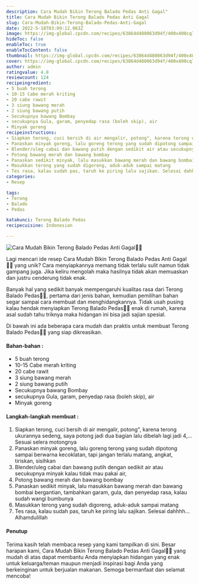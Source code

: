 ```yaml
---
description: Cara Mudah Bikin Terong Balado Pedas Anti Gagal"
title: Cara Mudah Bikin Terong Balado Pedas Anti Gagal
slug: Cara-Mudah-Bikin-Terong-Balado-Pedas-Anti-Gagal
date: 2022-5-18T03:09:12.063Z
image: https://img-global.cpcdn.com/recipes/63864d480063d94f/400x400cq70/photo.jpg
hideToc: false
enableToc: true
enableTocContent: false
thumbnail: https://img-global.cpcdn.com/recipes/63864d480063d94f/400x400cq70/photo.jpg
cover: https://img-global.cpcdn.com/recipes/63864d480063d94f/400x400cq70/photo.jpg
author: admin
ratingvalue: 4.8
reviewcount: 124
recipeingredient:
- 5 buah terong
- 10-15 Cabe merah kriting
- 20 cabe rawit
- 3 siung bawang merah
- 2 siung bawang putih
- Secukupnya bawang Bombay
- secukupnya Gula, garam, penyedap rasa (boleh skip), air
- Minyak goreng
recipeinstructions:
- Siapkan terong, cuci bersih di air mengalir, potong", karena terong ukurannya sedeng, saya potong jadi dua bagian lalu dibelah lagi jadi 4,... Sesuai selera motongnya
- Panaskan minyak goreng, lalu goreng terong yang sudah dipotong sampai berwarna kecoklatan, tapi jangan terlalu matang, angkat, tiriskan, sisihkan
- Blender/uleg cabai dan bawang putih dengan sedikit air atau secukupnya minyak kalau tidak mau pakai air,
- Potong bawang merah dan bawang bombay
- Panaskan sedikit minyak, lalu masukkan bawang merah dan bawang bombai bergantian, tambahkan garam, gula, dan penyedap rasa, kalau sudah wangi bumbunya
- Masukkan terong yang sudah digoreng, aduk-aduk sampai matang
- Tes rasa, kalau sudah pas, taruh ke piring lalu sajikan. Selesai dahhhh... Alhamdulillah
categories:
- Resep

tags:
- Terong
- Balado
- Pedas

katakunci: Terong Balado Pedas
recipecuisine: Indonesian

---
```


![Cara Mudah Bikin Terong Balado Pedas Anti Gagal👩‍🍳](https://img-global.cpcdn.com/recipes/63864d480063d94f/400x400cq70/photo.jpg)

Lagi mencari ide resep Cara Mudah Bikin Terong Balado Pedas Anti Gagal👩‍🍳 yang unik? Cara menyiapkannya memang tidak terlalu sulit namun tidak gampang juga. Jika keliru mengolah maka hasilnya tidak akan memuaskan dan justru cenderung tidak enak.

Banyak hal yang sedikit banyak mempengaruhi kualitas rasa dari Terong Balado Pedas👩‍🍳, pertama dari jenis bahan, kemudian pemilihan bahan segar sampai cara membuat dan menghidangkannya. Tidak usah pusing kalau hendak menyiapkan Terong Balado Pedas👩‍🍳 enak di rumah, karena asal sudah tahu triknya maka hidangan ini bisa jadi sajian spesial.

Di bawah ini ada beberapa cara mudah dan praktis untuk membuat Terong Balado Pedas👩‍🍳 yang siap dikreasikan.

<!--inarticleads1-->

#### Bahan-bahan :

- 5 buah terong
- 10-15 Cabe merah kriting
- 20 cabe rawit
- 3 siung bawang merah
- 2 siung bawang putih
- Secukupnya bawang Bombay
- secukupnya Gula, garam, penyedap rasa (boleh skip), air
- Minyak goreng

<!--inarticleads2-->

#### Langkah-langkah membuat :

1. Siapkan terong, cuci bersih di air mengalir, potong", karena terong ukurannya sedeng, saya potong jadi dua bagian lalu dibelah lagi jadi 4,... Sesuai selera motongnya
1. Panaskan minyak goreng, lalu goreng terong yang sudah dipotong sampai berwarna kecoklatan, tapi jangan terlalu matang, angkat, tiriskan, sisihkan
1. Blender/uleg cabai dan bawang putih dengan sedikit air atau secukupnya minyak kalau tidak mau pakai air,
1. Potong bawang merah dan bawang bombay
1. Panaskan sedikit minyak, lalu masukkan bawang merah dan bawang bombai bergantian, tambahkan garam, gula, dan penyedap rasa, kalau sudah wangi bumbunya
1. Masukkan terong yang sudah digoreng, aduk-aduk sampai matang
1. Tes rasa, kalau sudah pas, taruh ke piring lalu sajikan. Selesai dahhhh... Alhamdulillah

#### Penutup

Terima kasih telah membaca resep yang kami tampilkan di sini. Besar harapan kami, Cara Mudah Bikin Terong Balado Pedas Anti Gagal👩‍🍳 yang mudah di atas dapat membantu Anda menyiapkan hidangan yang enak untuk keluarga/teman maupun menjadi inspirasi bagi Anda yang berkeinginan untuk berjualan makanan. Semoga bermanfaat dan selamat mencoba!